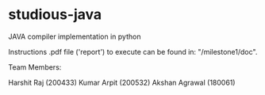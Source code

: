 # studious-java
JAVA compiler implementation in python 

Instructions .pdf file ('report') to execute can be found in: "/milestone1/doc".

Team Members:

Harshit Raj (200433)
Kumar Arpit (200532)
Akshan Agrawal (180061)
